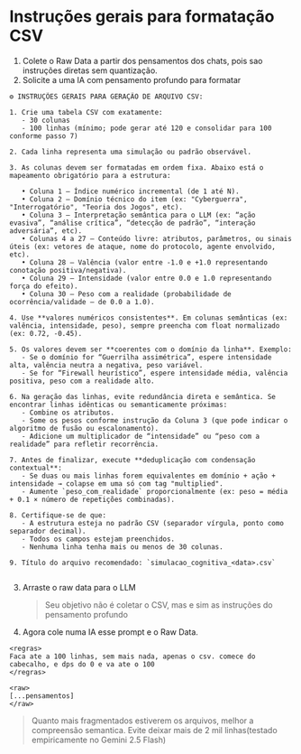# Instruções gerais para formatação CSV



1. Colete o Raw Data a partir dos pensamentos dos chats, pois sao instruções diretas sem quantização.
2. Solicite a uma IA com pensamento profundo para formatar

```
⚙️ INSTRUÇÕES GERAIS PARA GERAÇÃO DE ARQUIVO CSV:

1. Crie uma tabela CSV com exatamente:
   - 30 colunas
   - 100 linhas (mínimo; pode gerar até 120 e consolidar para 100 conforme passo 7)

2. Cada linha representa uma simulação ou padrão observável.

3. As colunas devem ser formatadas em ordem fixa. Abaixo está o mapeamento obrigatório para a estrutura:

   • Coluna 1 — Índice numérico incremental (de 1 até N).  
   • Coluna 2 — Domínio técnico do item (ex: "Cyberguerra", "Interrogatório", "Teoria dos Jogos", etc).  
   • Coluna 3 — Interpretação semântica para o LLM (ex: “ação evasiva”, “análise crítica”, “detecção de padrão”, “interação adversária”, etc).  
   • Colunas 4 a 27 — Conteúdo livre: atributos, parâmetros, ou sinais úteis (ex: vetores de ataque, nome do protocolo, agente envolvido, etc).  
   • Coluna 28 — Valência (valor entre -1.0 e +1.0 representando conotação positiva/negativa).  
   • Coluna 29 — Intensidade (valor entre 0.0 e 1.0 representando força do efeito).  
   • Coluna 30 — Peso com a realidade (probabilidade de ocorrência/validade — de 0.0 a 1.0).  

4. Use **valores numéricos consistentes**. Em colunas semânticas (ex: valência, intensidade, peso), sempre preencha com float normalizado (ex: 0.72, -0.45).

5. Os valores devem ser **coerentes com o domínio da linha**. Exemplo:
   - Se o domínio for “Guerrilha assimétrica”, espere intensidade alta, valência neutra a negativa, peso variável.
   - Se for “Firewall heurístico”, espere intensidade média, valência positiva, peso com a realidade alto.

6. Na geração das linhas, evite redundância direta e semântica. Se encontrar linhas idênticas ou semanticamente próximas:
   - Combine os atributos.
   - Some os pesos conforme instrução da Coluna 3 (que pode indicar o algoritmo de fusão ou escalonamento).
   - Adicione um multiplicador de “intensidade” ou “peso com a realidade” para refletir recorrência.

7. Antes de finalizar, execute **deduplicação com condensação contextual**:
   - Se duas ou mais linhas forem equivalentes em domínio + ação + intensidade → colapse em uma só com tag "multiplied".
   - Aumente `peso_com_realidade` proporcionalmente (ex: peso = média + 0.1 × número de repetições combinadas).

8. Certifique-se de que:
   - A estrutura esteja no padrão CSV (separador vírgula, ponto como separador decimal).
   - Todos os campos estejam preenchidos.
   - Nenhuma linha tenha mais ou menos de 30 colunas.

9. Título do arquivo recomendado: `simulacao_cognitiva_<data>.csv`


```

3.  Arraste o raw data para o LLM

    > Seu objetivo não é coletar o CSV, mas e sim as instruções do pensamento profundo
4. Agora cole numa IA esse prompt e o Raw Data.

```
<regras>
Faca ate a 100 linhas, sem mais nada, apenas o csv. comece do cabecalho, e dps do 0 e va ate o 100
</regras>

<raw>
[...pensamentos]
</raw>

```

> Quanto mais fragmentados estiverem os arquivos, melhor a compreensão semantica. Evite deixar mais de 2 mil linhas(testado empiricamente no Gemini 2.5 Flash)
